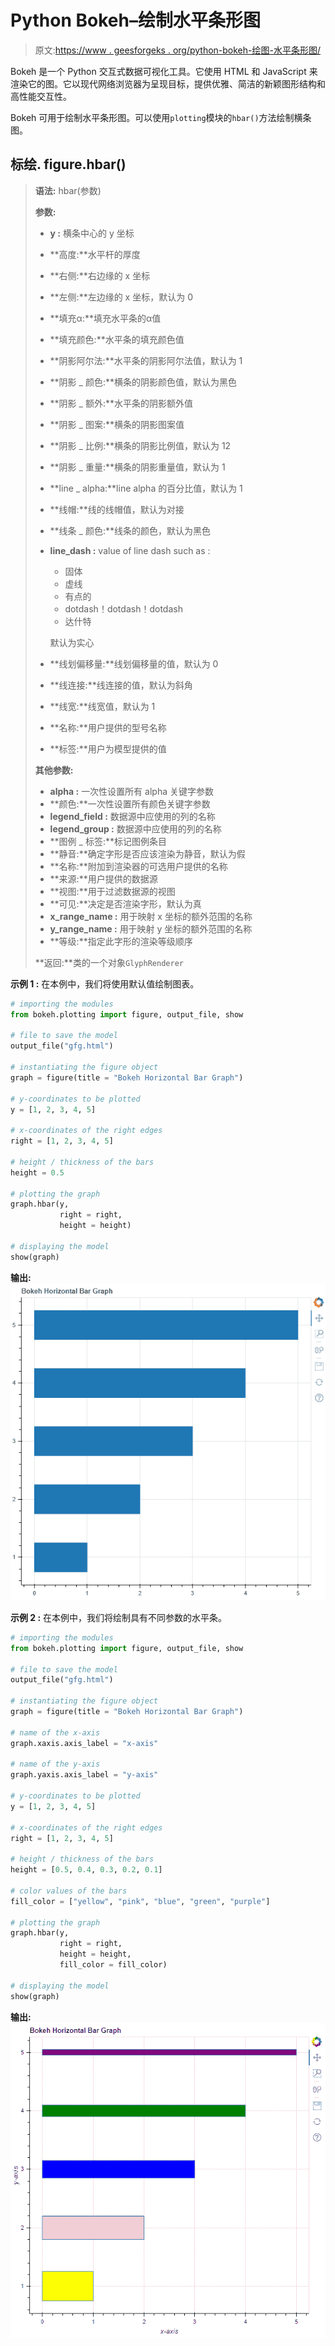 # Python Bokeh–绘制水平条形图

> 原文:[https://www . geesforgeks . org/python-bokeh-绘图-水平条形图/](https://www.geeksforgeeks.org/python-bokeh-plotting-horizontal-bar-graphs/)

Bokeh 是一个 Python 交互式数据可视化工具。它使用 HTML 和 JavaScript 来渲染它的图。它以现代网络浏览器为呈现目标，提供优雅、简洁的新颖图形结构和高性能交互性。

Bokeh 可用于绘制水平条形图。可以使用`plotting`模块的`hbar()`方法绘制横条图。

## 标绘. figure.hbar()

> **语法:** hbar(参数)
> 
> **参数:**
> 
> *   **y :** 横条中心的 y 坐标
> *   **高度:**水平杆的厚度
> *   **右侧:**右边缘的 x 坐标
> *   **左侧:**左边缘的 x 坐标，默认为 0
> *   **填充α:**填充水平条的α值
> *   **填充颜色:**水平条的填充颜色值
> *   **阴影阿尔法:**水平条的阴影阿尔法值，默认为 1
> *   **阴影 _ 颜色:**横条的阴影颜色值，默认为黑色
> *   **阴影 _ 额外:**水平条的阴影额外值
> *   **阴影 _ 图案:**横条的阴影图案值
> *   **阴影 _ 比例:**横条的阴影比例值，默认为 12
> *   **阴影 _ 重量:**横条的阴影重量值，默认为 1
> *   **line _ alpha:**line alpha 的百分比值，默认为 1
> *   **线帽:**线的线帽值，默认为对接
> *   **线条 _ 颜色:**线条的颜色，默认为黑色
> *   **line_dash :** value of line dash such as :
>     *   固体
>     *   虚线
>     *   有点的
>     *   dotdash！dotdash！dotdash
>     *   达什特
>     
>     默认为实心
>     
>     
> *   **线划偏移量:**线划偏移量的值，默认为 0
> *   **线连接:**线连接的值，默认为斜角
> *   **线宽:**线宽值，默认为 1
> *   **名称:**用户提供的型号名称
> *   **标签:**用户为模型提供的值
> 
> **其他参数:**
> 
> *   **alpha :** 一次性设置所有 alpha 关键字参数
> *   **颜色:**一次性设置所有颜色关键字参数
> *   **legend_field :** 数据源中应使用的列的名称
> *   **legend_group :** 数据源中应使用的列的名称
> *   **图例 _ 标签:**标记图例条目
> *   **静音:**确定字形是否应该渲染为静音，默认为假
> *   **名称:**附加到渲染器的可选用户提供的名称
> *   **来源:**用户提供的数据源
> *   **视图:**用于过滤数据源的视图
> *   **可见:**决定是否渲染字形，默认为真
> *   **x_range_name :** 用于映射 x 坐标的额外范围的名称
> *   **y_range_name :** 用于映射 y 坐标的额外范围的名称
> *   **等级:**指定此字形的渲染等级顺序
> 
> **返回:**类的一个对象`GlyphRenderer`

**示例 1 :** 在本例中，我们将使用默认值绘制图表。

```py
# importing the modules
from bokeh.plotting import figure, output_file, show

# file to save the model
output_file("gfg.html")

# instantiating the figure object
graph = figure(title = "Bokeh Horizontal Bar Graph")

# y-coordinates to be plotted
y = [1, 2, 3, 4, 5]

# x-coordinates of the right edges
right = [1, 2, 3, 4, 5]

# height / thickness of the bars 
height = 0.5

# plotting the graph
graph.hbar(y,
           right = right,
           height = height)

# displaying the model
show(graph)
```

**输出:**
![](img/71548a7da47c3c90b61a210d717a9127.png)

**示例 2 :** 在本例中，我们将绘制具有不同参数的水平条。

```py
# importing the modules
from bokeh.plotting import figure, output_file, show

# file to save the model
output_file("gfg.html")

# instantiating the figure object
graph = figure(title = "Bokeh Horizontal Bar Graph")

# name of the x-axis
graph.xaxis.axis_label = "x-axis"

# name of the y-axis
graph.yaxis.axis_label = "y-axis"

# y-coordinates to be plotted
y = [1, 2, 3, 4, 5]

# x-coordinates of the right edges
right = [1, 2, 3, 4, 5]

# height / thickness of the bars 
height = [0.5, 0.4, 0.3, 0.2, 0.1]

# color values of the bars
fill_color = ["yellow", "pink", "blue", "green", "purple"]

# plotting the graph
graph.hbar(y,
           right = right,
           height = height,
           fill_color = fill_color)

# displaying the model
show(graph)
```

**输出:**
![](img/91e7ecf68bbe43bcc7f438f7f626c492.png)